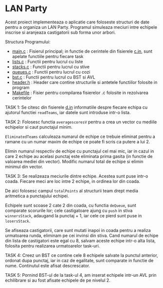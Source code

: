 # LAN Party

Acest proiect implementeaza o aplicatie care foloseste structuri de date pentru a organiza un LAN Party. Programul simuleaza meciuri intre echipele inscrise si aranjeaza castigatorii sub forma unor arbori.

Structura Programului:

- [main.c](main.c) : Fisierul principal; in functie de cerintele din fisierele [c.in](c.in), sunt apelate functiile pentru fiecare task
- [lists.c](lists.c) : Functii pentru lucrul cu liste
- [stacks.c](stacks.c) : Functii pentru lucrul cu stive
- [queues.c](queues.c) : Functii pentru lucrul cu cozi
- [bst.c](bst.c) : Functii pentru lucrul cu BST si AVL
- [header.h](header.c) : Header care contine structurile si antetele functiilor folosite in program
- [Makefile](Makefile) : Fisier pentru compilarea fisierelor .c folosite in rezolvarea cerintelor

TASK 1:
Se citesc din fisierele [d.in](d.in) informatiile despre fiecare echipa cu ajutorul functiei `readTeams`, iar datele sunt introduse intr-o lista.

TASK 2:
Folosesc functia `averagescoresV` pentru a crea un vector cu mediile echipelor si caut punctajul minim.

`EliminatedTeams` calculeaza numarul de echipe ce trebuie eliminat pentru a ramane cu un numar maxim de echipe ce poate fi scris ca putere a lui 2.

Elimin numarul respectiv de echipe cu punctajul cel mai mic, iar in cazul in care 2 echipe au acelasi punctaj este eliminata prima gasita (in functie de valoarea mediei din vector). Modific numarul total de echipe si elimin minimul din vector.

TASK 3:
Se realizeaza meciurile dintre echipe. Acestea sunt puse intr-o coada. Fiecare meci are loc intre 2 echipe, in ordinea lor din coada.

De aici folosesc campul `totalPoints` al structurii team drept media aritmetica a punctajului echipei.

Echipele sunt scoase 2 cate 2 din coada, cu functia `deQueue`, sunt comparate scorurile lor; cele castigatoare ajung cu `push` in stiva `winnersStack`, adaugand la punctaj + 1, iar cele ce pierd sunt puse in `losersStack`.

Se afiseaza castigatorii, care sunt mutati inapoi in coada pentru a realiza urmatoarea runda, eliminam pe cei invinsi din stiva. Cand numarul de echipe din lista de castigatori este egal cu 8, salvam aceste echipe intr-o alta lista, folosita pentru realizarea urmatoarelor task-uri.

TASK 4:
Creez un BST ce contine cele 8 echipele salvate la punctul anterior, ordonat dupa punctaj, iar in caz de egalitate, sunt comparate in functie de nume. Continutul este afisat descrescator.

TASK 5:
Pornind BST-ul de la task-ul 4, am inserat echipele intr-un AVL prin echilibrare si au fost afisate echipele de pe nivelul 2.
